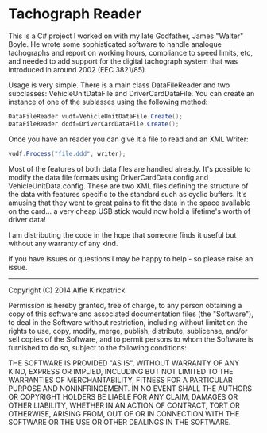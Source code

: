 # Tachograph Reader

This is a C# project I worked on with my late Godfather, James "Walter" Boyle. He wrote some sophisticated software to handle analogue tachographs and report on working hours, compliance to speed limits, etc, and needed to add support for the digital tachograph system that was introduced in around 2002 (EEC 3821/85).

Usage is very simple. There is a main class DataFileReader and two subclasses: VehicleUnitDataFile and DriverCardDataFile. You can create an instance of one of the sublasses using the following method:

```c#
DataFileReader vudf=VehicleUnitDataFile.Create();
DataFileReader dcdf=DriverCardDataFile.Create();
```

Once you have an reader you can give it a file to read and an XML Writer:

```c#
vudf.Process("file.ddd", writer);
```

Most of the features of both data files are handled already. It's possible to modify the data file formats using DriverCardData.config and VehicleUnitData.config. These are two XML files defining the structure of the data with features specific to the standard such as cyclic buffers. It's amusing that they went to great pains to fit the data in the space available on the card... a very cheap USB stick would now hold a lifetime's worth of driver data!

I am distributing the code in the hope that someone finds it useful but without any warranty of any kind.

If you have issues or questions I may be happy to help - so please raise an issue.

---

Copyright (C) 2014 Alfie Kirkpatrick

Permission is hereby granted, free of charge, to any person obtaining a copy of this software and associated documentation files (the "Software"), to deal in the Software without restriction, including without limitation the rights to use, copy, modify, merge, publish, distribute, sublicense, and/or sell copies of the Software, and to permit persons to whom the Software is furnished to do so, subject to the following conditions:

THE SOFTWARE IS PROVIDED "AS IS", WITHOUT WARRANTY OF ANY KIND, EXPRESS OR IMPLIED, INCLUDING BUT NOT LIMITED TO THE WARRANTIES OF MERCHANTABILITY, FITNESS FOR A PARTICULAR PURPOSE AND NONINFRINGEMENT. IN NO EVENT SHALL THE AUTHORS OR COPYRIGHT HOLDERS BE LIABLE FOR ANY CLAIM, DAMAGES OR OTHER LIABILITY, WHETHER IN AN ACTION OF CONTRACT, TORT OR OTHERWISE, ARISING FROM, OUT OF OR IN CONNECTION WITH THE SOFTWARE OR THE USE OR OTHER DEALINGS IN THE SOFTWARE.
